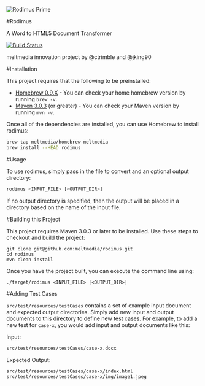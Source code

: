 ![Rodimus Prime](https://raw.github.com/meltmedia/rodimus/master/src/test/resources/testCases/image-test/images/image1.jpeg)

#Rodimus

A Word to HTML5 Document Transformer

[![Build Status](https://secure.travis-ci.org/meltmedia/rodimus.png?branch=master)](https://travis-ci.org/meltmedia/rodimus)

meltmedia innovation project by @ctrimble and @jking90

#Installation

This project requires that the following to be preinstalled:

* [Homebrew 0.9.X](http://mxcl.github.com/homebrew/) - You can check your home homebrew version by running `brew -v`.
* [Maven 3.0.3](http://maven.apache.org) (or greater) - You can check your Maven version by running `mvn -v`.

Once all of the dependencies are installed, you can use Homebrew to install rodimus:

```bash
brew tap meltmedia/homebrew-meltmedia
brew install --HEAD rodimus
```

#Usage

To use rodimus, simply pass in the file to convert and an optional output directory:

```bash
rodimus <INPUT_FILE> [<OUTPUT_DIR>]
```

If no output directory is specified, then the output will be placed in a directory based on the name of the input file.

#Building this Project

This project requires Maven 3.0.3 or later to be installed.  Use these steps to checkout and build the project:

```
git clone git@github.com:meltmedia/rodimus.git
cd rodimus
mvn clean install
```

Once you have the project built, you can execute the command line using:

```
./target/rodimus <INPUT_FILE> [<OUTPUT_DIR>]
```

#Adding Test Cases

`src/test/resources/testCases` contains a set of example input document and expected output directories.  Simply
add new input and output documents to this directory to define new test cases.  For example,
to add a new test for `case-x`, you would add input and output documents like this:

Input:
```bash
src/test/resources/testCases/case-x.docx
```
Expected Output:
```bash
src/test/resources/testCases/case-x/index.html
src/test/resources/testCases/case-x/img/image1.jpeg
```
